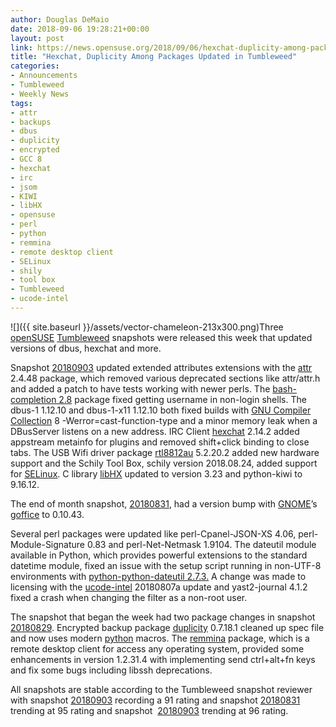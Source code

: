```yaml
---
author: Douglas DeMaio
date: 2018-09-06 19:28:21+00:00
layout: post
link: https://news.opensuse.org/2018/09/06/hexchat-duplicity-among-packages-updated-in-tumbleweed/
title: "Hexchat, Duplicity Among Packages Updated in Tumbleweed"
categories:
- Announcements
- Tumbleweed
- Weekly News
tags:
- attr
- backups
- dbus
- duplicity
- encrypted
- GCC 8
- hexchat
- irc
- jsom
- KIWI
- libHX
- opensuse
- perl
- python
- remmina
- remote desktop client
- SELinux
- shily
- tool box
- Tumbleweed
- ucode-intel
---
```

![]({{ site.baseurl }}/assets/vector-chameleon-213x300.png)Three [openSUSE](https://www.opensuse.org/) [Tumbleweed](https://en.opensuse.org/Portal:Tumbleweed) snapshots were released this week that updated versions of dbus, hexchat and more.

Snapshot [20180903](https://lists.opensuse.org/opensuse-factory/2018-09/msg00017.html) updated extended attributes extensions with the [attr](https://linux.die.net/man/1/attr) 2.4.48 package, which removed various deprecated sections like attr/attr.h and added a patch to have tests working with newer perls. The [bash-completion 2.8](https://github.com/scop/bash-completion/releases) package fixed getting username in non-login shells. The dbus-1 1.12.10 and dbus-1-x11 1.12.10 both fixed builds with [GNU Compiler Collection](https://gcc.gnu.org/) 8 -Werror=cast-function-type and a minor memory leak when a DBusServer listens on a new address. IRC Client [hexchat](https://hexchat.github.io/) 2.14.2 added appstream metainfo for plugins and removed shift+click binding to close tabs. The USB Wifi driver package [rtl8812au](https://github.com/diederikdehaas/rtl8812AU) 5.2.20.2 added new hardware support and the Schily Tool Box, schily version 2018.08.24, added support for [SELinux](https://en.wikipedia.org/wiki/Security-Enhanced_Linux). C library [libHX](https://www.freshports.org/lang/libhx/) updated to version 3.23 and python-kiwi to 9.16.12.

The end of month snapshot, [20180831](https://lists.opensuse.org/opensuse-factory/2018-09/msg00015.html), had a version bump with [GNOME](https://www.gnome.org/)’s [goffice](https://github.com/GNOME/goffice) to 0.10.43.

Several perl packages were updated like perl-Cpanel-JSON-XS 4.06, perl-Module-Signature 0.83 and perl-Net-Netmask 1.9104. The dateutil module available in Python, which provides powerful extensions to the standard datetime module, fixed an issue with the setup script running in non-UTF-8 environments with [python-python-dateutil 2.7.3.](https://pypi.org/project/python-dateutil/) A change was made to licensing with the [ucode-intel](https://software.opensuse.org/package/ucode-intel) 20180807a update and yast2-journal 4.1.2 fixed a crash when changing the filter as a non-root user.

The snapshot that began the week had two package changes in snapshot [20180829](https://lists.opensuse.org/opensuse-factory/2018-08/msg00358.html). Encrypted backup package [duplicity](http://duplicity.nongnu.org/) 0.7.18.1 cleaned up spec file and now uses modern [python](https://www.python.org/) macros. The [remmina](https://remmina.org/) package, which is a remote desktop client for access any operating system, provided some enhancements in version 1.2.31.4 with implementing send ctrl+alt+fn keys and fix some bugs including libssh deprecations.

All snapshots are stable according to the Tumbleweed snapshot reviewer with snapshot [20180903](https://lists.opensuse.org/opensuse-factory/2018-09/msg00017.html) recording a 91 rating and snapshot [20180831](https://lists.opensuse.org/opensuse-factory/2018-09/msg00015.html) trending at 95 rating and snapshot  [20180903](https://lists.opensuse.org/opensuse-factory/2018-09/msg00017.html) trending at 96 rating.		
